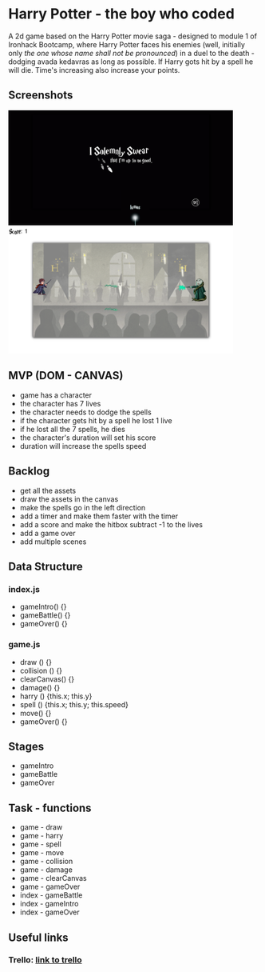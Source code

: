 # Harry Potter - the boy who coded
A 2d game based on the Harry Potter movie saga - designed to module 1 of Ironhack Bootcamp, where Harry Potter faces his enemies (well, initially only *the one whose name shall not be pronounced*) in a duel to the death - dodging avada kedavras as long as possible. If Harry gots hit by a spell he will die. Time's increasing also increase your points.

## Screenshots
<img width="450px" src="images/screenshotIntro.png"> <img width="450px" src="images/screenshotGame.png">

## MVP (DOM - CANVAS)
  - game has a character 
  - the character has 7 lives
  - the character needs to dodge the spells
  - if the character gets hit by a spell he lost 1 live
  - if he lost all the 7 spells, he dies
  - the character's duration will set his score
  - duration will increase the spells speed
## Backlog
  - get all the assets
  - draw the assets in the canvas
  - make the spells go in the left direction
  - add a timer and make them faster with the timer
  - add a score and make the hitbox subtract -1 to the lives
  - add a game over
  - add multiple scenes

## Data Structure

### index.js
  - gameIntro() {}
  - gameBattle() {}
  - gameOver() {}

### game.js
  - draw () {}
  - collision () {}
  - clearCanvas() {}
  - damage() {}
  - harry () {this.x; this.y}
  - spell () {this.x; this.y; this.speed}
  - move() {}
  - gameOver() {}

## Stages
  - gameIntro
  - gameBattle
  - gameOver

## Task - functions
  - game - draw
  - game - harry
  - game - spell
  - game - move
  - game - collision
  - game - damage
  - game - clearCanvas
  - game - gameOver
  - index - gameBattle
  - index - gameIntro
  - index - gameOver

## Useful links

### Trello: [link to trello](https://trello.com/b/UeUWBeLA/harry-potter-the-boy-who-coded)





